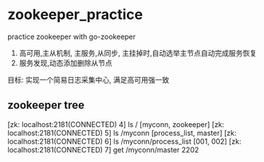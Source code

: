 # zookeeper_practice
practice zookeeper with go-zookeeper

1. 高可用,主从机制, 主服务,从同步, 主挂掉时,自动选举主节点自动完成服务恢复
2. 服务发现,动态添加删除从节点

目标: 实现一个简易日志采集中心, 满足高可用强一致

zookeeper tree
------------------------------------------------------------------------
[zk: localhost:2181(CONNECTED) 4] ls /
[myconn, zookeeper]
[zk: localhost:2181(CONNECTED) 5] ls /myconn
[process_list, master]
[zk: localhost:2181(CONNECTED) 6] ls /myconn/process_list
[001, 002]
[zk: localhost:2181(CONNECTED) 7] get /myconn/master
2202
